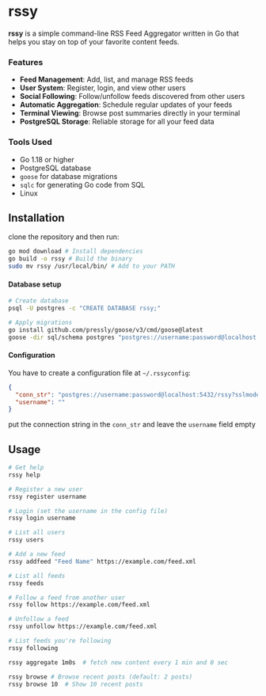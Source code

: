 #  rssy

**rssy** is a simple command-line RSS Feed Aggregator written in Go that helps you stay on top of your favorite content feeds.

### Features

- **Feed Management**: Add, list, and manage RSS feeds
- **User System**: Register, login, and view other users
- **Social Following**: Follow/unfollow feeds discovered from other users
- **Automatic Aggregation**: Schedule regular updates of your feeds
- **Terminal Viewing**: Browse post summaries directly in your terminal
- **PostgreSQL Storage**: Reliable storage for all your feed data

### Tools Used
- Go 1.18 or higher
- PostgreSQL database
- `goose` for database migrations
- `sqlc` for generating Go code from SQL
- Linux

## Installation
clone the repository and  then run:
```bash
go mod download # Install dependencies
go build -o rssy # Build the binary
sudo mv rssy /usr/local/bin/ # Add to your PATH
```

#### Database setup
```bash
# Create database
psql -U postgres -c "CREATE DATABASE rssy;"

# Apply migrations 
go install github.com/pressly/goose/v3/cmd/goose@latest
goose -dir sql/schema postgres "postgres://username:password@localhost:5432/rssy" up
```

#### Configuration

You have to create a configuration file at `~/.rssyconfig`:
```json
{
  "conn_str": "postgres://username:password@localhost:5432/rssy?sslmode=disable",
  "username": ""
}
```
put the connection string in the `conn_str`
and leave the `username` field empty 

## Usage

```bash
# Get help
rssy help

# Register a new user
rssy register username

# Login (set the username in the config file)
rssy login username

# List all users
rssy users

# Add a new feed
rssy addfeed "Feed Name" https://example.com/feed.xml

# List all feeds
rssy feeds

# Follow a feed from another user
rssy follow https://example.com/feed.xml

# Unfollow a feed
rssy unfollow https://example.com/feed.xml

# List feeds you're following
rssy following

rssy aggregate 1m0s  # fetch new content every 1 min and 0 sec

rssy browse # Browse recent posts (default: 2 posts)
rssy browse 10  # Show 10 recent posts
```
